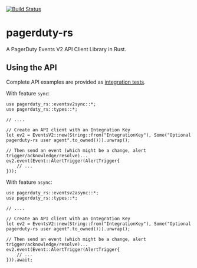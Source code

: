 
[![Build Status](https://github.com/archisgore/pagerduty-rs/actions/workflows/build.yml/badge.svg)](https://github.com/archisgore/pagerduty-rs/actions/workflows/build.yml)

# pagerduty-rs

A PagerDuty Events V2 API Client Library in Rust.

## Using the API

Complete API examples are provided as [integration tests](./tests).

With feature `sync`:

```.rust
use pagerduty_rs::eventsv2sync::*;
use pagerduty_rs::types::*;

// ....

// Create an API client with an Integration Key
let ev2 = EventsV2::new(String::from("IntegrationKey"), Some("Optional pagerduty-rs user agent".to_owned())).unwrap();

// Then send an event (which might be a change, alert trigger/acknowledge/resolve)...
ev2.event(Event::AlertTrigger(AlertTrigger{
    // ...
}));
```

With feature `async`:

```.rust
use pagerduty_rs::eventsv2async::*;
use pagerduty_rs::types::*;

// ....

// Create an API client with an Integration Key
let ev2 = EventsV2::new(String::from("IntegrationKey"), Some("Optional pagerduty-rs user agent".to_owned())).unwrap();

// Then send an event (which might be a change, alert trigger/acknowledge/resolve)...
ev2.event(Event::AlertTrigger(AlertTrigger{
    // ...
})).await;
```

